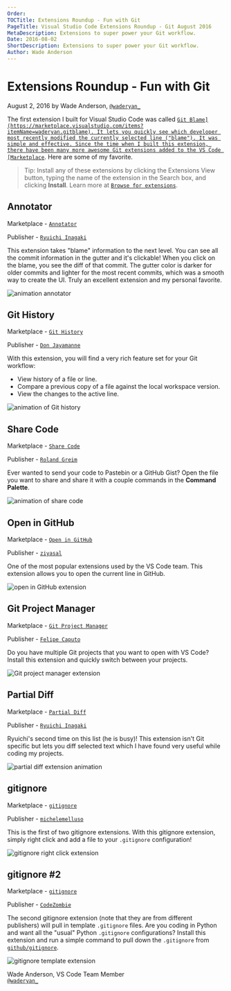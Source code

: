 ```yaml
---
Order:
TOCTitle: Extensions Roundup - Fun with Git
PageTitle: Visual Studio Code Extensions Roundup - Git August 2016
MetaDescription: Extensions to super power your Git workflow.
Date: 2016-08-02
ShortDescription: Extensions to super power your Git workflow.
Author: Wade Anderson
---
```

# Extensions Roundup - Fun with Git

August 2, 2016 by Wade Anderson, [`@waderyan_`](https://twitter.com/waderyan_)

The first extension I built for Visual Studio Code was called [`Git Blame](https://marketplace.visualstudio.com/items?itemName=waderyan.gitblame). It lets you quickly see which developer most recently modified the currently selected line ("blame"). It was simple and effective. Since the time when I built this extension, there have been many more awesome Git extensions added to the VS Code [Marketplace`](https://marketplace.visualstudio.com/VSCode). Here are some of my favorite.

> Tip: Install any of these extensions by clicking the Extensions View button, typing the name of the extension in the Search box, and clicking **Install**. Learn more at [`Browse for extensions`](/docs/editor/extension-marketplace.md#browse-for-extensions).

## Annotator

Marketplace - [`Annotator`](https://marketplace.visualstudio.com/items?itemName=ryu1kn.annotator)

Publisher - [`Ryuichi Inagaki`](https://marketplace.visualstudio.com/search?term=publisher%3A%22Ryuichi%20Inagaki%22&target=VSCode)

This extension takes "blame" information to the next level. You can see all the commit information in the gutter and it's clickable! When you click on the blame, you see the diff of that commit. The gutter color is darker for older commits and lighter for the most recent commits, which was a smooth way to create the UI. Truly an excellent extension and my personal favorite.

![`animation annotator`](annotate-animation.gif)

## Git History

Marketplace - [`Git History`](https://marketplace.visualstudio.com/items?itemName=donjayamanne.githistory)

Publisher - [`Don Jayamanne`](https://marketplace.visualstudio.com/search?term=publisher%3A%22Don%20Jayamanne%22&target=VSCode)

With this extension, you will find a very rich feature set for your Git workflow:

- View history of a file or line.
- Compare a previous copy of a file against the local workspace version.
- View the changes to the active line.

![`animation of Git history`](git-history-animation.gif)

## Share Code

Marketplace - [`Share Code`](https://marketplace.visualstudio.com/items?itemName=RolandGreim.sharecode)

Publisher - [`Roland Greim`](https://marketplace.visualstudio.com/search?term=publisher%3A%22Roland%20Greim%22&target=VSCode)

Ever wanted to send your code to Pastebin or a GitHub Gist? Open the file you want to share and share it with a couple commands in the **Command Palette**.

![`animation of share code`](share-code-animation.gif)

## Open in GitHub

Marketplace - [`Open in GitHub`](https://marketplace.visualstudio.com/items?itemName=ziyasal.vscode-open-in-github)

Publisher - [`ziyasal`](https://marketplace.visualstudio.com/search?term=publisher%3A%22ziyasal%22&target=VSCode)

One of the most popular extensions used by the VS Code team. This extension allows you to open the current line in GitHub.

![`open in GitHub extension`](open-in-github.png)

## Git Project Manager

Marketplace - [`Git Project Manager`](https://marketplace.visualstudio.com/items?itemName=felipecaputo.git-project-manager)

Publisher - [`Felipe Caputo`](https://marketplace.visualstudio.com/search?term=publisher%3A%22Felipe%20Caputo%22&target=VSCode)

Do you have multiple Git projects that you want to open with VS Code? Install this extension and quickly switch between your projects.

![`Git project manager extension`](git-project-manager.png)

## Partial Diff

Marketplace - [`Partial Diff`](https://marketplace.visualstudio.com/items?itemName=ryu1kn.partial-diff)

Publisher - [`Ryuichi Inagaki`](https://marketplace.visualstudio.com/search?term=publisher%3A%22Ryuichi%20Inagaki%22&target=VSCode)

Ryuichi's second time on this list (he is busy)! This extension isn't Git specific but lets you diff selected text which I have found very useful while coding my projects.

![`partial diff extension animation`](partial-diff.gif)

## gitignore

Marketplace - [`gitignore`](https://marketplace.visualstudio.com/items?itemName=michelemelluso.gitignore)

Publisher - [`michelemelluso`](https://marketplace.visualstudio.com/search?term=publisher%3A%22michelemelluso%22&target=VSCode)

This is the first of two gitignore extensions. With this gitignore extension, simply right click and add a file to your `.gitignore` configuration!

![`gitignore right click extension`](gitignore-rightclick.png)

## gitignore #2

Marketplace - [`gitignore`](https://marketplace.visualstudio.com/items?itemName=codezombiech.gitignore)

Publisher - [`CodeZombie`](https://marketplace.visualstudio.com/search?term=publisher%3A%22CodeZombie%22&target=VSCode)

The second gitignore extension (note that they are from different publishers) will pull in template `.gitignore` files. Are you coding in Python and want all the "usual" Python `.gitignore` configurations? Install this extension and run a simple command to pull down the `.gitignore` from [`github/gitignore`](https://github.com/github/gitignore).

![`gitignore template extension`](gitignore-template.png)

Wade Anderson, VS Code Team Member <br>
[`@waderyan_`](https://twitter.com/waderyan_)
